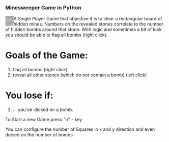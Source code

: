 ### Minesweeper Game in Python

<img align="left" alt="Picture of Minesweeper" width="26px" src="images/minesweeper.png" />

A Single Player Game that objective it is to clear a rectangular board of hidden mines. Numbers on the revealed stones correlate to the number of hidden bombs around that stone. With logic and sometimes a bit of luck you should be able to flag all bombs (right click).

# Goals of the Game:
1. flag all bombs (right click)
2. reveal all other stones (which do not contain a bomb)  (left click)

# You lose if:
1. ... you've clicked on a bomb.

To Start a new Game press "n" - key

You can configure the number of Squares in x and y direction and even decied on the number of bombs
